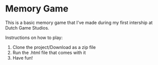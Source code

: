 # Memory Game

This is a basic memory game that I've made during my first intership at Dutch Game Studios.

Instructions on how to play:
1. Clone the project/Download as a zip file
2. Run the .html file that comes with it
3. Have fun!
